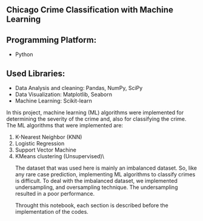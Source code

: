 ## Chicago Crime Classification with Machine Learning


## Programming Platform:
* Python

## Used Libraries:
* Data Analysis and cleaning: Pandas, NumPy, SciPy 
* Data Visualization: Matplotlib, Seaborn
* Machine Learning: Scikit-learn

In this project, machine learning (ML) algorithms were implemented for determining the severity of the crime and, also for classifying the crime. The ML algorithms that were implemented are:
<ol>
<li>K-Nearest Neighbor (KNN)</li>
<li>Logistic Regression</li>
<li>Support Vector Machine</li>
<li>KMeans clustering (Unsupervised)\

The dataset that was used here is mainly an imbalanced dataset. So, like any rare case prediction, implementing ML algorithms to classify crimes is difficult. To deal with the imbalanced dataset, we implemented undersampling, and oversampling technique. The undersampling resulted in a poor performance. 

Throught this notebook, each section is described before the implementation of the codes.


